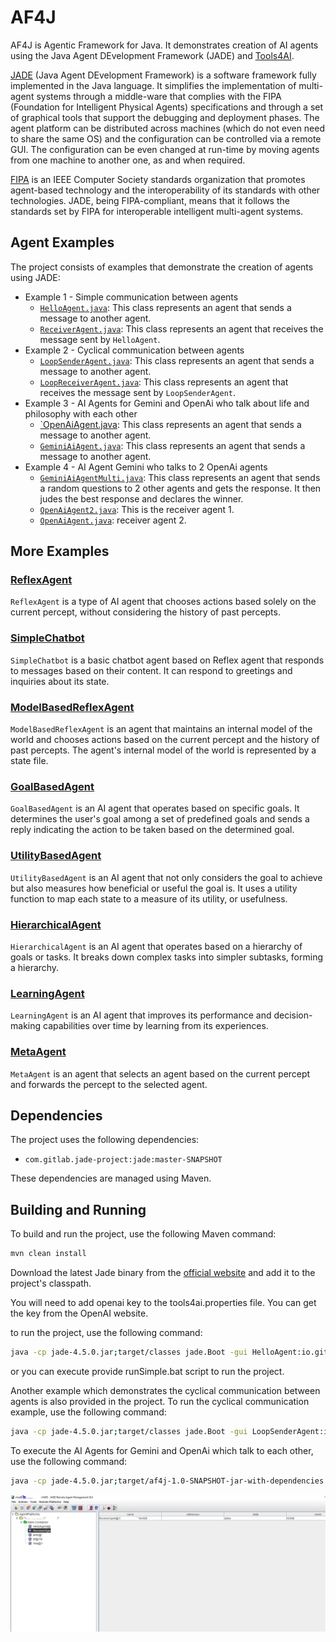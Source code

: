 # AF4J

AF4J is Agentic Framework for Java. It demonstrates creation of AI agents using the Java Agent DEvelopment Framework (JADE) and [Tools4AI](https://github.com/vishalmysore/Tools4AI).

[JADE](https://jade-project.gitlab.io/page/guidesandtutorials/) (Java Agent DEvelopment Framework) is a software framework fully implemented in the Java language. It simplifies the implementation of multi-agent systems through a middle-ware that complies with the FIPA (Foundation for Intelligent Physical Agents) specifications and through a set of graphical tools that support the debugging and deployment phases. The agent platform can be distributed across machines (which do not even need to share the same OS) and the configuration can be controlled via a remote GUI. The configuration can be even changed at run-time by moving agents from one machine to another one, as and when required.

[FIPA](http://www.fipa.org/) is an IEEE Computer Society standards organization that promotes agent-based technology and the interoperability of its standards with other technologies. JADE, being FIPA-compliant, means that it follows the standards set by FIPA for interoperable intelligent multi-agent systems.

## Agent Examples

The project consists of examples that demonstrate the creation of agents using JADE:

- Example 1 - Simple communication between agents
    - [`HelloAgent.java`](src/main/java/io/github/vishalmysore/simple/HelloAgent.java): This class represents an agent that sends a message to another agent.
    - [`ReceiverAgent.java`](src/main/java/io/github/vishalmysore/simple/ReceiverAgent.java): This class represents an agent that receives the message sent by `HelloAgent`.
- Example 2 - Cyclical communication between agents
    - [`LoopSenderAgent.java`](src/main/java/io/github/vishalmysore/loop/LoopSenderAgent.java): This class represents an agent that sends a message to another agent.
    - [`LoopReceiverAgent.java`](src/main/java/io/github/vishalmysore/loop/LoopReceiverAgent.java): This class represents an agent that receives the message sent by `LoopSenderAgent`.
- Example 3 - AI Agents for Gemini and OpenAi who talk about life and philosophy with each other
    - [`OpenAiAgent.java](src/main/java/io/github/vishalmysore/ai/OpenAiAgent.java): This class represents an agent that sends a message to another agent.
    - [`GeminiAiAgent.java`](src/main/java/io/github/vishalmysore/ai/GeminiAiAgent.java): This class represents an agent that sends a message to another agent.
- Example 4 - AI Agent Gemini who talks to 2 OpenAi agents    
    - [`GeminiAiAgentMulti.java`](src/main/java/io/github/vishalmysore/ai/complex/GeminiAIAgentMulti.java): This class represents an agent that sends a random questions to 2 other agents and gets the response. It then judes the best response and declares the winner. 
    - [`OpenAiAgent2.java`](src/main/java/io/github/vishalmysore/ai/complex/OpenAiAgent2.java): This is the receiver agent 1.
    - [`OpenAiAgent.java`](src/main/java/io/github/vishalmysore/ai/OpenAiAgent.java): receiver agent 2.
  
## More Examples


### [ReflexAgent](src/main/java/io/github/vishalmysore/agents/ReflexAgent.java)
`ReflexAgent` is a type of AI agent that chooses actions based solely on the current percept, without considering the history of past percepts.

### [SimpleChatbot](src/main/java/io/github/vishalmysore/agents/SimpleChatbot.java)
`SimpleChatbot` is a basic chatbot agent based on Reflex agent that responds to messages based on their content. It can respond to greetings and inquiries about its state.

### [ModelBasedReflexAgent](src/main/java/io/github/vishalmysore/agents/ModelBasedReflexAgent.java)
`ModelBasedReflexAgent` is an agent that maintains an internal model of the world and chooses actions based on the current percept and the history of past percepts. The agent's internal model of the world is represented by a state file.

### [GoalBasedAgent](src/main/java/io/github/vishalmysore/agents/GoalBasedAgent.java)
`GoalBasedAgent` is an AI agent that operates based on specific goals. It determines the user's goal among a set of predefined goals and sends a reply indicating the action to be taken based on the determined goal.

### [UtilityBasedAgent](src/main/java/io/github/vishalmysore/agents/UtilityBasedAgent.java)
`UtilityBasedAgent` is an AI agent that not only considers the goal to achieve but also measures how beneficial or useful the goal is. It uses a utility function to map each state to a measure of its utility, or usefulness.

### [HierarchicalAgent](src/main/java/io/github/vishalmysore/agents/HierarchicalAgent.java)
`HierarchicalAgent` is an AI agent that operates based on a hierarchy of goals or tasks. It breaks down complex tasks into simpler subtasks, forming a hierarchy.


### [LearningAgent](src/main/java/io/github/vishalmysore/agents/LearningAgent.java)
`LearningAgent` is an AI agent that improves its performance and decision-making capabilities over time by learning from its experiences.

### [MetaAgent](src/main/java/io/github/vishalmysore/agents/MetaAgent.java)
`MetaAgent` is an agent that selects an agent based on the current percept and forwards the percept to the selected agent.


## Dependencies

The project uses the following dependencies:

- `com.gitlab.jade-project:jade:master-SNAPSHOT`

These dependencies are managed using Maven.

## Building and Running

To build and run the project, use the following Maven command:

```bash
mvn clean install
```

Download the latest Jade binary from the [official website](https://jade-project.gitlab.io/page/download/) and add it to the project's classpath.

You will need to add openai key to the tools4ai.properties file. You can get the key from the OpenAI website.

to run the project, use the following command:

```bash
java -cp jade-4.5.0.jar;target/classes jade.Boot -gui HelloAgent:io.github.vishalmysore.simple.HelloAgent;ReceiverAgent:io.github.vishalmysore.simple.ReceiverAgent
```

or you can execute provide runSimple.bat script to run the project.

Another example which demonstrates the cyclical communication between agents is also provided in the project. To run the cyclical communication example, use the following command:

```bash
java -cp jade-4.5.0.jar;target/classes jade.Boot -gui LoopSenderAgent:io.github.vishalmysore.loop.LoopSenderAgent;LoopReceiverAgent:io.github.vishalmysore.loop.LoopReceiverAgent
```

To execute the AI Agents for Gemini and OpenAi which talk to each other, use the following command:

```bash
java -cp jade-4.5.0.jar;target/af4j-1.0-SNAPSHOT-jar-with-dependencies.jar jade.Boot -gui GeminiAiAgent:io.github.vishalmysore.ai.GeminiAiAgent;OpenAiAgent:io.github.vishalmysore.ai.OpenAiAgent
```

![Screenshot](screen.png)

